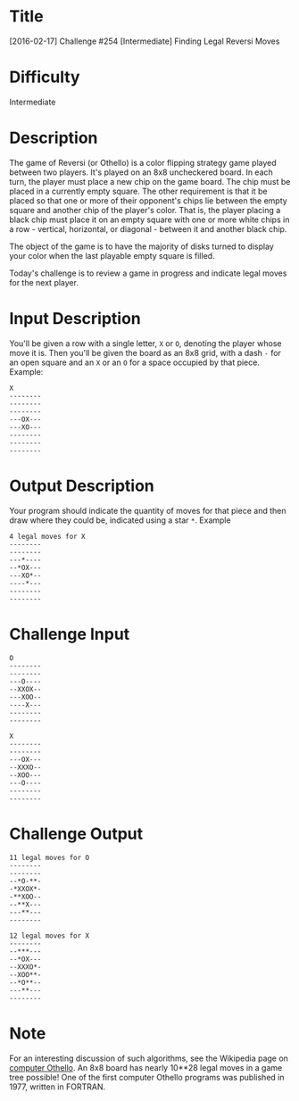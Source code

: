 # Title

[2016-02-17] Challenge #254 [Intermediate] Finding Legal Reversi Moves

# Difficulty

Intermediate

# Description

The game of Reversi (or Othello) is a color flipping strategy game played between two players. It's played on an 8x8 uncheckered board. In each turn, the player must place a new chip on the game board. The chip must be placed in a currently empty square. The other requirement is that it be placed so that one or more of their opponent's chips lie between the empty square and another chip of the player's color. That is, the player placing a black chip must place it on an empty square with one or more white chips in a row - vertical, horizontal, or diagonal - between it and another black chip.

The object of the game is to have the majority of disks turned to display your color when the last playable empty square is filled.

Today's challenge is to review a game in progress and indicate legal moves for the next player. 

# Input Description

You'll be given a row with a single letter, `X` or `O`, denoting the player whose move it is. Then you'll be given the board as an 8x8 grid, with a dash `-` for an open square and an `X` or an `O` for a space occupied by that piece. Example:

    X
    --------
    --------
    --------
    ---OX---
    ---XO---
    --------
    --------
    --------

# Output Description

Your program should indicate the quantity of moves for that piece and then draw where they could be, indicated using a star `*`. Example

    4 legal moves for X
    --------
    --------
    ---*----
    --*OX---
    ---XO*--
    ----*---
    --------
    --------

# Challenge Input

    O
    --------
    --------
    ---O----
    --XXOX--
    ---XOO--
    ----X---
    --------
    --------

    X
    --------
    --------
    ---OX---
    --XXXO--
    --XOO---
    ---O----
    --------
    --------

# Challenge Output

    11 legal moves for O
    --------
    --------
    --*O-**-
    -*XXOX*-
    -**XOO--
    --**X---
    ---**---
    --------

    12 legal moves for X
    --------
    --***---
    --*OX---
    --XXXO*-
    --XOO**-
    --*O**--
    ---**---
    --------

# Note

For an interesting discussion of such algorithms, see the Wikipedia page on [computer Othello](https://en.wikipedia.org/wiki/Computer_Othello). An 8x8 board has nearly 10**28 legal moves in a game tree possible! One of the first computer Othello programs was published in 1977, written in FORTRAN. 
